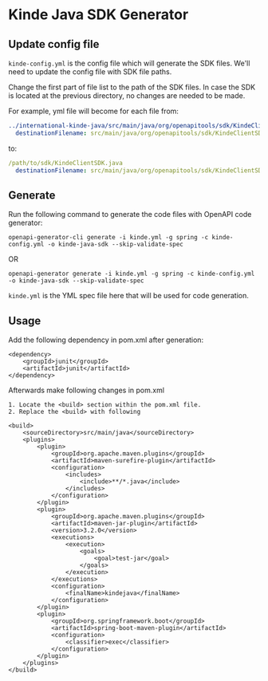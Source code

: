 # Kinde Java SDK Generator

## Update config file

`kinde-config.yml` is the config file which will generate the SDK files. We'll need to update the config file with SDK file paths.

Change the first part of file list to the path of the SDK files. In case the SDK is located at the previous directory, no changes are needed to be made.

For example, yml file will become for each file from:
```yml
../international-kinde-java/src/main/java/org/openapitools/sdk/KindeClientSDK.java:
  destinationFilename: src/main/java/org/openapitools/sdk/KindeClientSDK.java
```
to:
```yml
/path/to/sdk/KindeClientSDK.java
  destinationFilename: src/main/java/org/openapitools/sdk/KindeClientSDK.java
```

## Generate

Run the following command to generate the code files with OpenAPI code generator:
```ssh
openapi-generator-cli generate -i kinde.yml -g spring -c kinde-config.yml -o kinde-java-sdk --skip-validate-spec
```
OR 
```ssh
openapi-generator generate -i kinde.yml -g spring -c kinde-config.yml -o kinde-java-sdk --skip-validate-spec
```

`kinde.yml` is the YML spec file here that will be used for code generation.

## Usage

Add the following dependency in pom.xml after generation:

```spring
<dependency>
    <groupId>junit</groupId>
    <artifactId>junit</artifactId>
</dependency>
```

Afterwards make following changes in pom.xml
```
1. Locate the <build> section within the pom.xml file.
2. Replace the <build> with following

<build>
    <sourceDirectory>src/main/java</sourceDirectory>
    <plugins>
        <plugin>
            <groupId>org.apache.maven.plugins</groupId>
            <artifactId>maven-surefire-plugin</artifactId>
            <configuration>
                <includes>
                    <include>**/*.java</include>
                </includes>
            </configuration>
        </plugin>
        <plugin>
            <groupId>org.apache.maven.plugins</groupId>
            <artifactId>maven-jar-plugin</artifactId>
            <version>3.2.0</version>
            <executions>
                <execution>
                    <goals>
                        <goal>test-jar</goal>
                    </goals>
                </execution>
            </executions>
            <configuration>
                <finalName>kindejava</finalName>
            </configuration>
        </plugin>
        <plugin>
            <groupId>org.springframework.boot</groupId>
            <artifactId>spring-boot-maven-plugin</artifactId>
            <configuration>
                <classifier>exec</classifier>
            </configuration>
        </plugin>
    </plugins>
</build>
```